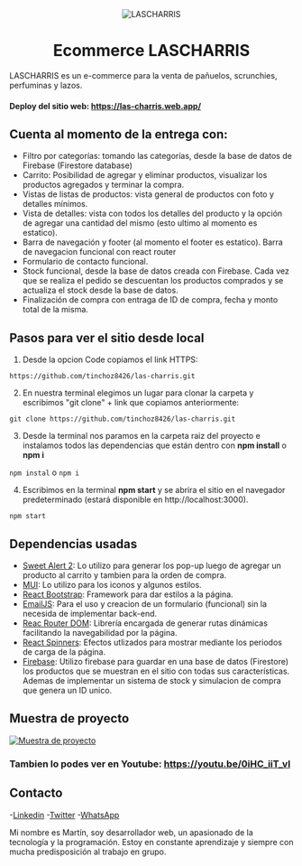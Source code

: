 <div align="center">
  <img src="https://res.cloudinary.com/tinchoz8426/image/upload/v1637370507/charrismd_r4fbdv.png" alt="LASCHARRIS"/>
</div>

<h1 align="center">Ecommerce LASCHARRIS</h1>

LASCHARRIS es un e-commerce para la venta de pañuelos, scrunchies, perfuminas y lazos.

#### Deploy del sitio web: https://las-charris.web.app/

## Cuenta al momento de la entrega con:
- Filtro por categorías: tomando las categorías, desde la base de datos de Firebase (Firestore database)
- Carrito: Posibilidad de agregar y eliminar productos, visualizar los productos agregados y terminar la compra.
- Vistas de listas de productos: vista general de productos con foto y detalles mínimos.
- Vista de detalles: vista con todos los detalles del producto y la opción de agregar una cantidad del mismo (esto ultimo al momento es estatico).
- Barra de navegación y footer (al momento el footer es estatico). Barra de navegacion funcional con react router
- Formulario de contacto funcional.
- Stock funcional, desde la base de datos creada con Firebase. Cada vez que se realiza el pedido se descuentan los productos comprados y se actualiza el stock desde la base de datos.
- Finalización de compra con entraga de ID de compra, fecha y monto total de la misma.

## Pasos para ver el sitio desde local
1. Desde la opcion Code copiamos el link HTTPS:

`https://github.com/tinchoz8426/las-charris.git`

2. En nuestra terminal elegimos un lugar para clonar la carpeta y escribimos "git clone" + link que copiamos anteriormente:

`git clone https://github.com/tinchoz8426/las-charris.git`

3. Desde la terminal nos paramos en la carpeta raiz del proyecto e instalamos todos las dependencias que están dentro con **npm install** o **npm i**

`npm instal` o `npm i`

4. Escribimos en la terminal **npm start** y se abrira el sitio en el navegador predeterminado (estará disponible en http://localhost:3000).

`npm start`

## Dependencias usadas
- [Sweet Alert 2](https://sweetalert2.github.io/ "Sweet Alert 2"): Lo utilizo para generar los pop-up luego de agregar un producto al carrito y tambien para la orden de compra.
- [MUI](https://mui.com/ "MUI"): Lo utilizo para los iconos y algunos estilos.
- [React Bootstrap](https://react-bootstrap.github.io/ "React Bootstrap"): Framework para dar estilos a la página.
- [EmailJS](https://www.emailjs.com/ "EmailJS"): Para el uso y creacion de un formulario (funcional) sin la necesida de implementar back-end.
- [Reac Router DOM](https://www.npmjs.com/package/react-router-dom "Reac Router DOM"): Librería encargada de generar rutas dinámicas facilitando la navegabilidad por la página.
- [React Spinners](https://www.npmjs.com/package/react-spinners "React Spinners"): Efectos utlizados para mostrar mediante los periodos de carga de la página.
- [Firebase](https://firebase.google.com/ "Firebase"): Utilizo firebase para guardar en una base de datos (Firestore) los productos que se muestran en el sitio con todas sus características. Ademas de implementar un sistema de stock y simulacion de compra que genera un ID unico.

## Muestra de proyecto 
[![Muestra de proyecto](https://media.giphy.com/media/h9HrUP0oOcbjKUU895/giphy-downsized-large.gif "Muestra de proyecto")](https://media.giphy.com/media/dkrWTjy8Nz3NW0iUPW/giphy.gif "Muestra de proyecto")

### Tambien lo podes ver en Youtube: https://youtu.be/0iHC_iiT_vI

## Contacto
-[Linkedin](https://www.linkedin.com/in/enzo-martin-zotti/ "Linkedin")
-[Twitter](https://twitter.com/tinchoz8426 "Twitter")
-[WhatsApp](https://wa.link/pj26mm "WhatsApp")

Mi nombre es Martín, soy desarrollador web, un apasionado de la tecnología y la programación. Estoy en constante aprendizaje y siempre con mucha predisposición al trabajo en grupo.